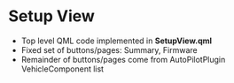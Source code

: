 # Setup View

* Top level QML code implemented in **SetupView.qml**
* Fixed set of buttons/pages: Summary, Firmware
* Remainder of buttons/pages come from AutoPilotPlugin VehicleComponent list